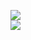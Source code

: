 [![](https://img.shields.io/badge/Made%20With-Github%20Spray-lightgrey.svg?style=for-the-badge&logo=github)](https://github.com/Annihil/github-spray#10663)  
[![](https://i.imgur.com/2DrTn0Z.gif)](https://github.com/Annihil/github-spray)